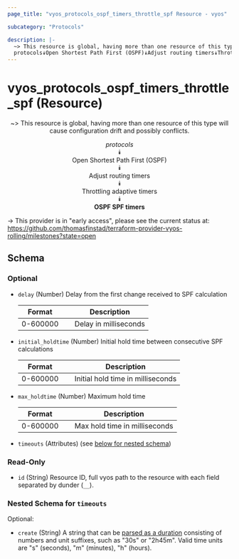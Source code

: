 ```yaml
---
page_title: "vyos_protocols_ospf_timers_throttle_spf Resource - vyos"

subcategory: "Protocols"

description: |- 
  ~> This resource is global, having more than one resource of this type will cause configuration drift and possibly conflicts.
  protocols⯯Open Shortest Path First (OSPF)⯯Adjust routing timers⯯Throttling adaptive timers⯯OSPF SPF timers
---
```


# vyos_protocols_ospf_timers_throttle_spf (Resource)
<center>

~> This resource is global, having more than one resource of this type will cause configuration drift and possibly conflicts.

*protocols*  
⯯  
Open Shortest Path First (OSPF)  
⯯  
Adjust routing timers  
⯯  
Throttling adaptive timers  
⯯  
**OSPF SPF timers**


</center>

-> This provider is in "early access", please see the current status at: https://github.com/thomasfinstad/terraform-provider-vyos-rolling/milestones?state=open

## Schema

### Optional

- `delay` (Number) Delay from the first change received to SPF calculation

    |Format    &emsp;|Description            |
    |------------|-------------------------|
    |0-600000  &emsp;|Delay in milliseconds  |
- `initial_holdtime` (Number) Initial hold time between consecutive SPF calculations

    |Format    &emsp;|Description                        |
    |------------|-------------------------------------|
    |0-600000  &emsp;|Initial hold time in milliseconds  |
- `max_holdtime` (Number) Maximum hold time

    |Format    &emsp;|Description                    |
    |------------|---------------------------------|
    |0-600000  &emsp;|Max hold time in milliseconds  |
- `timeouts` (Attributes) (see [below for nested schema](#nestedatt--timeouts))

### Read-Only

- `id` (String) Resource ID, full vyos path to the resource with each field separated by dunder (`__`).

<a id="nestedatt--timeouts"></a>
### Nested Schema for `timeouts`

Optional:

- `create` (String) A string that can be [parsed as a duration](https://pkg.go.dev/time#ParseDuration) consisting of numbers and unit suffixes, such as &#34;30s&#34; or &#34;2h45m&#34;. Valid time units are &#34;s&#34; (seconds), &#34;m&#34; (minutes), &#34;h&#34; (hours).  
